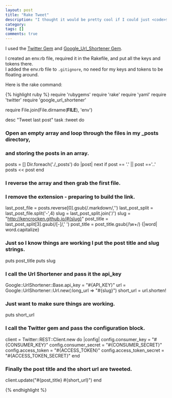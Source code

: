 ```yaml
---
layout: post
title: "Rake Tweet"
description: "I thought it would be pretty cool if I could just <code>$rake tweet</code> and my last post would be tweeted.  Below is the solution I came up with."
category: 
tags: []
comments: true
---
```


I used the [Twitter Gem](https://github.com/sferik/twitter) and [Google_Url_Shortener Gem](https://github.com/joshnesbitt/google_url_shortener).

I created an env.rb file, required it in the Rakefile, and put all the keys and tokens there.   
I added the env.rb file to ```.gitignore```, no need for my keys and tokens to be floating around.

Here is the rake command:

{% highlight ruby %}
require 'rubygems'
require 'rake'
require 'yaml'
require 'twitter'
require 'google_url_shortener'

require File.join(File.dirname(__FILE__), 'env')

desc "Tweet last post"
task :tweet do

  ### Open an empty array and loop through the files in my _posts directory, 
  ### and storing the posts in an array.
  posts = []
  Dir.foreach('./_posts') do |post|
    next if post == '.' || post =='..'
    posts << post
  end

  ### I reverse the array and then grab the first file.
  ### I remove the extension - preparing to build the link.
  last_post_file = posts.reverse[0].gsub(/.markdown/,'')
  last_post_split = last_post_file.split('-',4)
  slug = last_post_split.join('/')
  slug = "http://kencrocken.github.io/#{slug}"
  post_title = last_post_split[3].gsub(/[-]/,' ')
  post_title = post_title.gsub(/\w+/) {|word| word.capitalize}

  ### Just so I know things are working I put the post title and slug strings.
  puts post_title
  puts slug

  ### I call the Url Shortener and pass it the api_key
  Google::UrlShortener::Base.api_key = "#{API_KEY}"
  url = Google::UrlShortener::Url.new(:long_url => "#{slug}")
  short_url = url.shorten!

  ### Just want to make sure things are working.
  puts short_url

  ### I call the Twitter gem and pass the configuration block.
  client = Twitter::REST::Client.new do |config|
    config.consumer_key        = "#{CONSUMER_KEY}"
    config.consumer_secret     = "#{CONSUMER_SECRET}"
    config.access_token        = "#{ACCESS_TOKEN}"
    config.access_token_secret = "#{ACCESS_TOKEN_SECRET}"
  end

  ### Finally the post title and the short url are tweeted.
  client.update("#{post_title} #{short_url}")
end

{% endhighlight %}